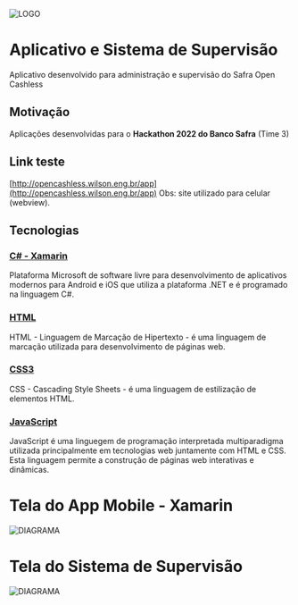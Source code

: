 ![LOGO](https://github.com/Safra-Open-Cashless/App/blob/main/Assets/github-app.png?raw=true)

# Aplicativo e Sistema de Supervisão
Aplicativo desenvolvido para administração e supervisão do Safra Open Cashless

## Motivação
Aplicações desenvolvidas para o **Hackathon 2022 do Banco Safra** (Time 3)

## Link teste
[http://opencashless.wilson.eng.br/app](http://opencashless.wilson.eng.br/app)
Obs: site utilizado para celular (webview).

## Tecnologias

### [C# - Xamarin](https://docs.microsoft.com/pt-br/xamarin/get-started/what-is-xamarin)
Plataforma Microsoft de software livre para desenvolvimento de aplicativos modernos para Android e iOS que utiliza a plataforma .NET e é programado na linguagem C#.

### [HTML](https://pt.wikipedia.org/wiki/HTML)
HTML - Linguagem de Marcação de Hipertexto - é uma linguagem de marcação utilizada para desenvolvimento de páginas web.

### [CSS3](https://pt.wikipedia.org/wiki/CSS3)
CSS - Cascading Style Sheets - é uma linguagem de estilização de elementos HTML.

### [JavaScript](https://pt.wikipedia.org/wiki/JavaScript)
JavaScript é uma linguegem de programação interpretada multiparadigma utilizada principalmente em tecnologias web juntamente com HTML e CSS. Esta linguagem permite a construção de páginas web interativas e dinâmicas.

# Tela do App Mobile - Xamarin
![DIAGRAMA](https://github.com/Safra-Open-Cashless/App/blob/main/Assets/app-img.png?raw=true)

# Tela do Sistema de Supervisão
![DIAGRAMA](https://github.com/Safra-Open-Cashless/App/blob/main/Assets/sistema-supervisao.png?raw=true)
